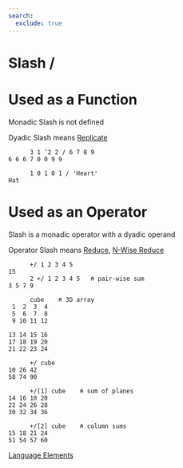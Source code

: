 ```yaml
---
search:
  exclude: true
---
```

<h1 class="heading"><span class="name">Slash</span> <span class="command">/</span></h1>

# Used as a Function

Monadic Slash is not defined

Dyadic Slash means
[Replicate](../primitive-functions/replicate.md)
```apl
      3 1 ¯2 2 / 6 7 8 9
6 6 6 7 0 0 9 9

      1 0 1 0 1 / 'Heart'
Hat
```

# Used as an Operator

Slash is a monadic operator with a dyadic operand

Operator Slash means
[Reduce](../primitive-operators/reduce.md), [N-Wise Reduce](../primitive-operators/reduce/reduce-n-wise.md)
```apl
      +/ 1 2 3 4 5
15
      2 +/ 1 2 3 4 5   ⍝ pair-wise sum
3 5 7 9

      cube    ⍝ 3D array
 1  2  3  4
 5  6  7  8
 9 10 11 12
           
13 14 15 16
17 18 19 20
21 22 23 24

      +/ cube
10 26 42
58 74 90

      +/[1] cube    ⍝ sum of planes
14 16 18 20
22 24 26 28
30 32 34 36

      +/[2] cube    ⍝ column sums
15 18 21 24
51 54 57 60

```
[Language Elements](../glyphs.md)


